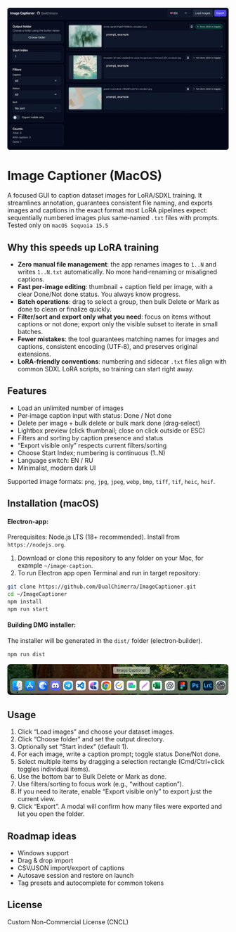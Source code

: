 ![Screenshot](https://github.com/DualChimerra/ImageCaptioner/blob/main/assets/scr.png)
# Image Captioner (MacOS)
A focused GUI to caption dataset images for LoRA/SDXL training. It streamlines annotation, guarantees consistent file naming, and exports images and captions in the exact format most LoRA pipelines expect: sequentially numbered images plus same‑named `.txt` files with prompts.
Tested only on `macOS Sequoia 15.5`

## Why this speeds up LoRA training
- **Zero manual file management**: the app renames images to `1..N` and writes `1..N.txt` automatically. No more hand‑renaming or misaligned captions.
- **Fast per‑image editing**: thumbnail + caption field per image, with a clear Done/Not done status. You always know progress.
- **Batch operations**: drag to select a group, then bulk Delete or Mark as done to clean or finalize quickly.
- **Filter/sort and export only what you need**: focus on items without captions or not done; export only the visible subset to iterate in small batches.
- **Fewer mistakes**: the tool guarantees matching names for images and captions, consistent encoding (UTF‑8), and preserves original extensions.
- **LoRA‑friendly conventions**: numbering and sidecar `.txt` files align with common SDXL LoRA scripts, so training can start right away.

## Features
- Load an unlimited number of images
- Per‑image caption input with status: Done / Not done
- Delete per image + bulk delete or bulk mark done (drag‑select)
- Lightbox preview (click thumbnail; close on click outside or ESC)
- Filters and sorting by caption presence and status
- “Export visible only” respects current filters/sorting
- Choose Start Index; numbering is continuous (1..N)
- Language switch: EN / RU
- Minimalist, modern dark UI

Supported image formats: `png`, `jpg`, `jpeg`, `webp`, `bmp`, `tiff`, `tif`, `heic`, `heif`.

## Installation (macOS)
#### Electron-app:
Prerequisites: Node.js LTS (18+ recommended). Install from `https://nodejs.org`.
1) Download or clone this repository to any folder on your Mac, for example `~/image-caption`.
2) To run Electron app open Terminal and run in target repository:
```bash
git clone https://github.com/DualChimerra/ImageCaptioner.git
cd ~/ImageCaptioner
npm install
npm run start
```

#### Building DMG installer:
The installer will be generated in the `dist/` folder (electron‑builder).
```bash
npm run dist
```
![Screenshot](https://github.com/DualChimerra/ImageCaptioner/blob/main/assets/scr2.png)


## Usage
1. Click “Load images” and choose your dataset images.
2. Click “Choose folder” and set the output directory.
3. Optionally set “Start index” (default 1).
4. For each image, write a caption prompt; toggle status Done/Not done.
5. Select multiple items by dragging a selection rectangle (Cmd/Ctrl+click toggles individual items).
6. Use the bottom bar to Bulk Delete or Mark as done.
7. Use filters/sorting to focus work (e.g., “without caption”).
8. If you need to iterate, enable “Export visible only” to export just the current view.
9. Click “Export”. A modal will confirm how many files were exported and let you open the folder.

## Roadmap ideas
- Windows support
- Drag & drop import
- CSV/JSON import/export of captions
- Autosave session and restore on launch
- Tag presets and autocomplete for common tokens

## License
Custom Non-Commercial License (CNCL)
